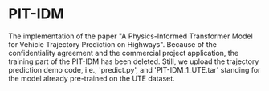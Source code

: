 # PIT-IDM
The implementation of the paper "A Physics-Informed Transformer Model for Vehicle Trajectory Prediction on Highways". Because of the confidentiality agreement and the commercial project application, the training part of the PIT-IDM has been deleted. Still, we upload the trajectory prediction demo code, i.e., 'predict.py', and 'PIT-IDM_1_UTE.tar' standing for the model already pre-trained on the UTE dataset.

